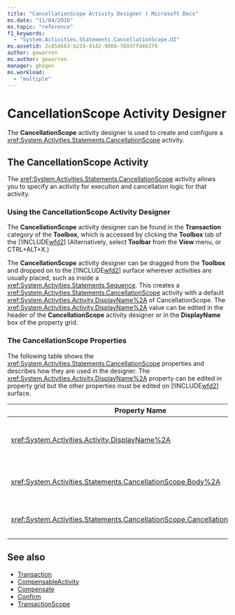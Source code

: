 ```yaml
---
title: "CancellationScope Activity Designer | Microsoft Docs"
ms.date: "11/04/2016"
ms.topic: "reference"
f1_keywords: 
  - "System.Activities.Statements.CancellationScope.UI"
ms.assetid: 2c85d663-b219-4142-9866-7693ffd46379
author: gewarren
ms.author: gewarren
manager: ghogen
ms.workload: 
  - "multiple"
---
```

# CancellationScope Activity Designer
The **CancellationScope** activity designer is used to create and configure a <xref:System.Activities.Statements.CancellationScope> activity.

## The CancellationScope Activity
 The <xref:System.Activities.Statements.CancellationScope> activity allows you to specify an activity for execution and cancellation logic for that activity.

### Using the CancellationScope Activity Designer
 The **CancellationScope** activity designer can be found in the **Transaction** category of the **Toolbox**, which is accessed by clicking the **Toolbox** tab of the [!INCLUDE[wfd2](../workflow-designer/includes/wfd2_md.md)] (Alternatively, select **Toolbar** from the **View** menu, or CTRL+ALT+X.)

 The **CancellationScope** activity designer can be dragged from the **Toolbox** and dropped on to the [!INCLUDE[wfd2](../workflow-designer/includes/wfd2_md.md)] surface wherever activities are usually placed, such as inside a <xref:System.Activities.Statements.Sequence>. This creates a <xref:System.Activities.Statements.CancellationScope> activity with a default <xref:System.Activities.Activity.DisplayName%2A> of CancellationScope. The <xref:System.Activities.Activity.DisplayName%2A> value can be edited in the header of the **CancellationScope** activity designer or in the **DisplayName** box of the property grid.

### The CancellationScope Properties
 The following table shows the <xref:System.Activities.Statements.CancellationScope> properties and describes how they are used in the designer. The <xref:System.Activities.Activity.DisplayName%2A> property can be edited in property grid but the other properties must be edited on [!INCLUDE[wfd2](../workflow-designer/includes/wfd2_md.md)] surface.

|Property Name|Required|Usage|
|-------------------|--------------|-----------|
|<xref:System.Activities.Activity.DisplayName%2A>|False|The optional friendly name of the <xref:System.Activities.Statements.CancellationScope> activity. The default is CancellationScope. Although the <xref:System.Activities.Activity.DisplayName%2A> value is not strictly required, it is a best practice to use one.|
|<xref:System.Activities.Statements.CancellationScope.Body%2A>|True|Specifies the activity for which cancellation logic is provided. To add the <xref:System.Activities.Statements.CancellationScope.Body%2A> activity, drop an activity from the **Toolbox** into the **Body** box on the **CancellationScope** activity designer with hint text "Drop Activity Here".|
|<xref:System.Activities.Statements.CancellationScope.CancellationHandler%2A>|True|Specifies the activity that is executed in the event of cancellation. To add the <xref:System.Activities.Statements.CancellationScope.CancellationHandler%2A> activity, drop an activity from the **Toolbox** into the **CancellationHandler** box on the **CancellationScope** activity designer with hint text "Drop Activity Here".|

## See also

- [Transaction](../workflow-designer/transaction-activity-designers.md)
- [CompensableActivity](../workflow-designer/compensableactivity-activity-designer.md)
- [Compensate](../workflow-designer/compensate-activity-designer.md)
- [Confirm](../workflow-designer/confirm-activity-designer.md)
- [TransactionScope](../workflow-designer/transactionscope-activity-designer.md)